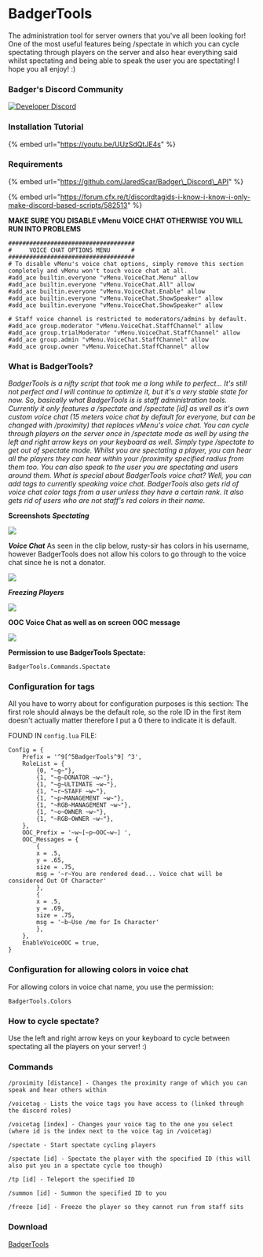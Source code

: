 # BadgerTools

The administration tool for server owners that you've all been looking for! One of the most useful features being /spectate in which you can cycle spectating through players on the server and also hear everything said whilst spectating and being able to speak the user you are spectating! I hope you all enjoy! :\)

### Badger's Discord Community

[![Developer Discord](https://discordapp.com/api/guilds/597445834153525298/widget.png?style=banner4)](https://discord.com/invite/WjB5VFz)

### **Installation Tutorial**

{% embed url="https://youtu.be/UUzSdQtJE4s" %}

### **Requirements**

{% embed url="https://github.com/JaredScar/Badger\_Discord\_API" %}

{% embed url="https://forum.cfx.re/t/discordtagids-i-know-i-know-i-only-make-discord-based-scripts/582513" %}

**MAKE SURE YOU DISABLE vMenu VOICE CHAT OTHERWISE YOU WILL RUN INTO PROBLEMS**

```text
####################################
#     VOICE CHAT OPTIONS MENU      #
####################################
# To disable vMenu's voice chat options, simply remove this section completely and vMenu won't touch voice chat at all.
#add_ace builtin.everyone "vMenu.VoiceChat.Menu" allow
#add_ace builtin.everyone "vMenu.VoiceChat.All" allow
#add_ace builtin.everyone "vMenu.VoiceChat.Enable" allow
#add_ace builtin.everyone "vMenu.VoiceChat.ShowSpeaker" allow
#add_ace builtin.everyone "vMenu.VoiceChat.ShowSpeaker" allow

# Staff voice channel is restricted to moderators/admins by default.
#add_ace group.moderator "vMenu.VoiceChat.StaffChannel" allow
#add_ace group.trialModerator "vMenu.VoiceChat.StaffChannel" allow
#add_ace group.admin "vMenu.VoiceChat.StaffChannel" allow
#add_ace group.owner "vMenu.VoiceChat.StaffChannel" allow
```

### **What is BadgerTools?**

_BadgerTools is a nifty script that took me a long while to perfect... It's still not perfect and I will continue to optimize it, but it's a very stable state for now. So, basically what BadgerTools is is staff administration tools. Currently it only features a /spectate and /spectate \[id\] as well as it's own custom voice chat \(15 meters voice chat by default for everyone, but can be changed with /proximity\) that replaces vMenu's voice chat. You can cycle through players on the server once in /spectate mode as well by using the left and right arrow keys on your keyboard as well. Simply type /spectate to get out of spectate mode. Whilst you are spectating a player, you can hear all the players they can hear within your /proximity specified radius from them too. You can also speak to the user you are spectating and users around them. What is special about BadgerTools voice chat? Well, you can add tags to currently speaking voice chat. BadgerTools also gets rid of voice chat color tags from a user unless they have a certain rank. It also gets rid of users who are not staff's red colors in their name._

**Screenshots** _**Spectating**_ 

![](https://i.gyazo.com/012f16d990daaefc33b1c4024eb98690.gif)

_**Voice Chat**_ As seen in the clip below, rusty-sir has colors in his username, however BadgerTools does not allow his colors to go through to the voice chat since he is not a donator. 

![](https://i.gyazo.com/83dc4b3f6ea2e2ec42139c7c51d43847.gif)

_**Freezing Players**_ 

![](https://i.gyazo.com/12cc12c435870276f3ceb7f8f13c91c2.gif)

**OOC Voice Chat as well as on screen OOC message**

![](https://i.gyazo.com/9fba9a538eeb890391b46874da9265de.gif)

**Permission to use BadgerTools Spectate:**

```text
BadgerTools.Commands.Spectate
```

### **Configuration for tags** 

All you have to worry about for configuration purposes is this section: The first role should always be the default role, so the role ID in the first item doesn't actually matter therefore I put a 0 there to indicate it is default.

FOUND IN `config.lua` FILE:

```text
Config = {
	Prefix = '^9[^5BadgerTools^9] ^3',
	RoleList = {
		{0, "~g~"},  
		{1, "~g~DONATOR ~w~"},
		{1, "~g~ULTIMATE ~w~"},  
		{1, "~r~STAFF ~w~"}, 
		{1, "~p~MANAGEMENT ~w~"},
		{1, "~RGB~MANAGEMENT ~w~"},
		{1, "~o~OWNER ~w~"}, 
		{1, "~RGB~OWNER ~w~"}, 
	},
	OOC_Prefix = '~w~[~p~OOC~w~] ',
	OOC_Messages = {
		{
		x = .5,
		y = .65,
		size = .75,
		msg = '~r~You are rendered dead... Voice chat will be considered Out Of Character'
		},
		{
		x = .5,
		y = .69,
		size = .75,
		msg = '~b~Use /me for In Character'
		},
	},
	EnableVoiceOOC = true,
}
```

### **Configuration for allowing colors in voice chat** 

For allowing colors in voice chat name, you use the permission:

```text
BadgerTools.Colors
```

### **How to cycle spectate?** 

Use the left and right arrow keys on your keyboard to cycle between spectating all the players on your server! :\)

### **Commands** 

`/proximity [distance] - Changes the proximity range of which you can speak and hear others within`

`/voicetag - Lists the voice tags you have access to (linked through the discord roles)`

`/voicetag [index] - Changes your voice tag to the one you select (where id is the index next to the voice tag in /voicetag)`

`/spectate - Start spectate cycling players`

`/spectate [id] - Spectate the player with the specified ID (this will also put you in a spectate cycle too though)`

`/tp [id] - Teleport the specified ID`

`/summon [id] - Summon the specified ID to you`

`/freeze [id] - Freeze the player so they cannot run from staff sits`

### **Download**

 [BadgerTools](https://github.com/JaredScar/BadgerTools)

